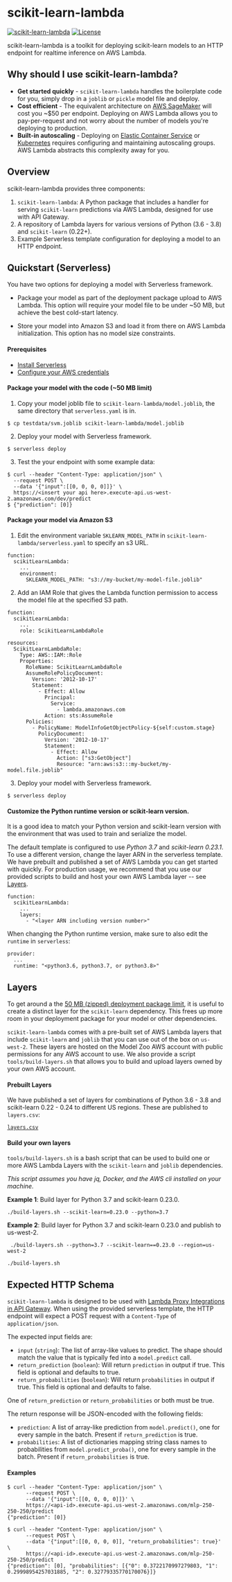 # scikit-learn-lambda

[![scikit-learn-lambda](https://circleci.com/gh/model-zoo/scikit-learn-lambda.svg?style=svg)](https://app.circleci.com/pipelines/github/model-zoo/scikit-learn-lambda) [![License](https://img.shields.io/badge/License-Apache%202.0-blue.svg)](https://opensource.org/licenses/Apache-2.0)

scikit-learn-lambda is a toolkit for deploying scikit-learn models to an HTTP
endpoint for realtime inference on AWS Lambda.

## Why should I use scikit-learn-lambda?

* **Get started quickly** - `scikit-learn-lambda` handles the boilerplate code for you,
  simply drop in a `joblib` or `pickle` model file and deploy.
* **Cost efficient** - The equivalent architecture on [AWS
  SageMaker](https://aws.amazon.com/sagemaker/) will cost you ~$50 per endpoint.
  Deploying on AWS Lambda allows you to pay-per-request and not worry about
  the number of models you're deploying to production.
* **Built-in autoscaling** - Deploying on [Elastic Container
  Service](https://aws.amazon.com/ecs/) or [Kubernetes](https://kubernetes.io/)
  requires configuring and maintaining autoscaling groups. AWS Lambda abstracts
  this complexity away for you.

## Overview

scikit-learn-lambda provides three components:

1) `scikit-learn-lambda`: A Python package that includes a handler for serving
   `scikit-learn` predictions via AWS Lambda, designed for use with API Gateway.
2) A repository of Lambda layers for various versions of Python (3.6 - 3.8)
   and `scikit-learn` (0.22+).
3) Example Serverless template configuration for deploying a model to an HTTP
   endpoint.

## Quickstart (Serverless)

You have two options for deploying a model with Serverless framework.

* Package your model as part of the deployment package upload to AWS Lambda.
This option will require your model file to be under ~50 MB, but achieve the best
cold-start latency.

* Store your model into Amazon S3 and load it from there on AWS Lambda
initialization. This option has no model size constraints.

#### Prerequisites

* [Install Serverless](https://www.serverless.com/framework/docs/providers/aws/guide/installation/)
* [Configure your AWS credentials](https://www.serverless.com/framework/docs/providers/aws/guide/credentials/)

#### Package your model with the code (~50 MB limit)

1) Copy your model joblib file to `scikit-learn-lambda/model.joblib`, the same
directory that `serverless.yaml` is in.

```
$ cp testdata/svm.joblib scikit-learn-lambda/model.joblib
```

2) Deploy your model with Serverless framework.

```
$ serverless deploy
```

3) Test the your endpoint with some example data:

```
$ curl --header "Content-Type: application/json" \
  --request POST \
  --data '{"input":[[0, 0, 0, 0]]}' \
  https://<insert your api here>.execute-api.us-west-2.amazonaws.com/dev/predict
$ {"prediction": [0]}
```

#### Package your model via Amazon S3

1) Edit the environment variable `SKLEARN_MODEL_PATH` in
`scikit-learn-lambda/serverless.yaml` to specify an s3 URL.

```
function:
  scikitLearnLambda:
    ...
    environment:
      SKLEARN_MODEL_PATH: "s3://my-bucket/my-model-file.joblib"
```

2) Add an IAM Role that gives the Lambda function permission to access the
model file at the specified S3 path.

```
function:
  scikitLearnLambda:
    ...
    role: ScikitLearnLambdaRole

resources:
  ScikitLearnLambdaRole:
    Type: AWS::IAM::Role
    Properties:
      RoleName: ScikitLearnLambdaRole
      AssumeRolePolicyDocument:
        Version: '2012-10-17'
        Statement:
          - Effect: Allow
            Principal:
              Service:
                - lambda.amazonaws.com
            Action: sts:AssumeRole
      Policies:
        - PolicyName: ModelInfoGetObjectPolicy-${self:custom.stage}
          PolicyDocument:
            Version: '2012-10-17'
            Statement:
              - Effect: Allow
                Action: ["s3:GetObject"]
                Resource: "arn:aws:s3:::my-bucket/my-model.file.joblib"
```

3) Deploy your model with Serverless framework.

```
$ serverless deploy
```

#### Customize the Python runtime version or scikit-learn version.

It is a good idea to match your Python version and scikit-learn version with
the environment that was used to train and serialize the model.

The default template is configured to use *Python 3.7* and *scikit-learn
0.23.1*. To use a different version, change the layer ARN in the serverless
template. We have prebuilt and published a set of AWS Lambda you can get
started with quickly. For production usage, we recommend that you use our
provided scripts to build and host your own AWS Lambda layer -- see
[Layers](#layers).

```
function:
  scikitLearnLambda:
    ...
    layers:
      - "<layer ARN including version number>"
```

When changing the Python runtime version, make sure to also edit the `runtime`
in `serverless`:

```
provider:
  ...
  runtime: "<python3.6, python3.7, or python3.8>"
```

## Layers

To get around a the [50 MB (zipped) deployment package
limit](https://docs.aws.amazon.com/lambda/latest/dg/gettingstarted-limits.html),
it is useful to create a distinct layer for the `scikit-learn` dependency. This
frees up more room in your deployment package for your model or other
dependencies.

`scikit-learn-lambda` comes with a pre-built set of AWS Lambda layers that include
`scikit-learn` and `joblib` that you can use out of the box on `us-west-2`.
These layers are hosted on the Model Zoo AWS account  with public permissions
for any AWS account to use. We also provide a script `tools/build-layers.sh`
that allows you to build and upload layers owned by your own AWS account.

#### Prebuilt Layers

We have published a set of layers for combinations of Python 3.6 - 3.8 and
scikit-learn 0.22 - 0.24 to different US regions. These are published to
`layers.csv`:

[`layers.csv`](https://github.com/model-zoo/scikit-learn-lambda/blob/master/layers.csv)

#### Build your own layers

`tools/build-layers.sh` is a bash script that can be used to build one or more
AWS Lambda Layers with the `scikit-learn` and `joblib` dependencies.

_This script assumes you have jq, Docker, and the AWS cli installed on your machine._

**Example 1**: Build layer for Python 3.7 and scikit-learn 0.23.0.

    ./build-layers.sh --scikit-learn=0.23.0 --python=3.7

**Example 2**: Build layer for Python 3.7 and scikit-learn 0.23.0 and
publish to us-west-2.

     ./build-layers.sh --python=3.7 --scikit-learn==0.23.0 --region=us-west-2

    ./build-layers.sh

## Expected HTTP Schema

`scikit-learn-lambda` is designed to be used with [Lambda Proxy Integrations in
API
Gateway](https://docs.aws.amazon.com/apigateway/latest/developerguide/set-up-lambda-proxy-integrations.html).
When using the provided serverless template, the HTTP endpoint will expect a
POST request with a `Content-Type` of `application/json`.

The expected input fields are:

* `input` (`string`): The list of array-like values to predict. The shape
  should match the value that is typically fed into a `model.predict` call.
* `return_prediction` (`boolean`): Will return `prediction` in output if true.
  This field is optional and defaults to true.
* `return_probabilities` (`boolean`): Will return `probabilities` in output if
  true. This field is optional and defaults to false.

One of `return_prediction` or `return_probabilities` or both must be true.

The return response will be JSON-encoded with the following fields:

* `prediction`: A list of array-like prediction from `model.predict()`, one for
  every sample in the batch.  Present if `return_prediction` is true.
* `probabilities`: A list of dictionaries mapping string class names to
  probabilities from `model.predict_proba()`, one for every sample in the
batch. Present if `return_probabilities` is true.

#### Examples

```
$ curl --header "Content-Type: application/json" \
      --request POST \
      --data '{"input":[[0, 0, 0, 0]]}' \
      https://<api-id>.execute-api.us-west-2.amazonaws.com/mlp-250-250-250/predict
{"prediction": [0]}
```

```
$ curl --header "Content-Type: application/json" \
      --request POST \
      --data '{"input":[[0, 0, 0, 0]], "return_probabilities": true}' \
      https://<api-id>.execute-api.us-west-2.amazonaws.com/mlp-250-250-250/predict
{"prediction": [0], "probabilities": [{"0": 0.3722170997279803, "1": 0.29998954257031885, "2": 0.32779335770170076}]}
```
